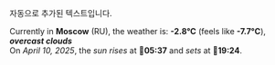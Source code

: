 
자동으로 추가된 텍스트입니다.

<!--START_SECTION:weather:moscow-->
Currently in **Moscow** (RU), the weather is: **-2.8°C** (feels like **-7.7°C**), ***overcast clouds***<br/>
On *April 10, 2025*, the *sun rises* at 🌅**05:37** and *sets* at 🌇**19:24**.
<!--END_SECTION:weather-->
